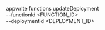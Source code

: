 appwrite functions updateDeployment \
        --functionId <FUNCTION_ID> \
        --deploymentId <DEPLOYMENT_ID>
